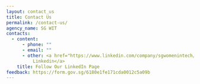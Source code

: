 ```yaml
---
layout: contact_us
title: Contact Us
permalink: /contact-us/
agency_name: SG WIT
contacts:
  - content:
      - phone: ""
      - email: ""
      - other: <a href="https://www.linkedin.com/company/sgwomenintech/">SGWIT
          Linkedin</a>
    title: Follow Our LinkedIn Page
feedback: https://form.gov.sg/6180e1fe171cda0012c5a09b
---
```

